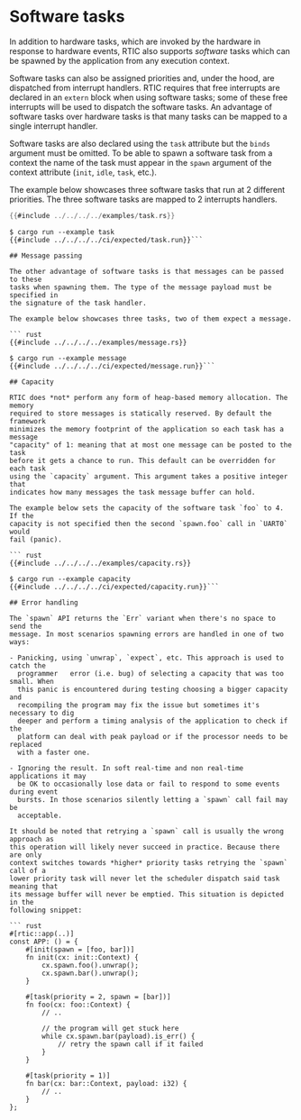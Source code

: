 # Software tasks

In addition to hardware tasks, which are invoked by the hardware in response to
hardware events, RTIC also supports *software* tasks which can be spawned by the
application from any execution context.

Software tasks can also be assigned priorities and, under the hood, are
dispatched from interrupt handlers. RTIC requires that free interrupts are
declared in an `extern` block when using software tasks; some of these free
interrupts will be used to dispatch the software tasks. An advantage of software
tasks over hardware tasks is that many tasks can be mapped to a single interrupt
handler.

Software tasks are also declared using the `task` attribute but the `binds`
argument must be omitted. To be able to spawn a software task from a context
the name of the task must appear in the `spawn` argument of the context
attribute (`init`, `idle`, `task`, etc.).

The example below showcases three software tasks that run at 2 different
priorities. The three software tasks are mapped to 2 interrupts handlers.

``` rust
{{#include ../../../../examples/task.rs}}
```

``` console
$ cargo run --example task
{{#include ../../../../ci/expected/task.run}}```

## Message passing

The other advantage of software tasks is that messages can be passed to these
tasks when spawning them. The type of the message payload must be specified in
the signature of the task handler.

The example below showcases three tasks, two of them expect a message.

``` rust
{{#include ../../../../examples/message.rs}}
```

``` console
$ cargo run --example message
{{#include ../../../../ci/expected/message.run}}```

## Capacity

RTIC does *not* perform any form of heap-based memory allocation. The memory
required to store messages is statically reserved. By default the framework
minimizes the memory footprint of the application so each task has a message
"capacity" of 1: meaning that at most one message can be posted to the task
before it gets a chance to run. This default can be overridden for each task
using the `capacity` argument. This argument takes a positive integer that
indicates how many messages the task message buffer can hold.

The example below sets the capacity of the software task `foo` to 4. If the
capacity is not specified then the second `spawn.foo` call in `UART0` would
fail (panic).

``` rust
{{#include ../../../../examples/capacity.rs}}
```

``` console
$ cargo run --example capacity
{{#include ../../../../ci/expected/capacity.run}}```

## Error handling

The `spawn` API returns the `Err` variant when there's no space to send the
message. In most scenarios spawning errors are handled in one of two ways:

- Panicking, using `unwrap`, `expect`, etc. This approach is used to catch the
  programmer   error (i.e. bug) of selecting a capacity that was too small. When
  this panic is encountered during testing choosing a bigger capacity and
  recompiling the program may fix the issue but sometimes it's necessary to dig
  deeper and perform a timing analysis of the application to check if the
  platform can deal with peak payload or if the processor needs to be replaced
  with a faster one.

- Ignoring the result. In soft real-time and non real-time applications it may
  be OK to occasionally lose data or fail to respond to some events during event
  bursts. In those scenarios silently letting a `spawn` call fail may be
  acceptable.

It should be noted that retrying a `spawn` call is usually the wrong approach as
this operation will likely never succeed in practice. Because there are only
context switches towards *higher* priority tasks retrying the `spawn` call of a
lower priority task will never let the scheduler dispatch said task meaning that
its message buffer will never be emptied. This situation is depicted in the
following snippet:

``` rust
#[rtic::app(..)]
const APP: () = {
    #[init(spawn = [foo, bar])]
    fn init(cx: init::Context) {
        cx.spawn.foo().unwrap();
        cx.spawn.bar().unwrap();
    }

    #[task(priority = 2, spawn = [bar])]
    fn foo(cx: foo::Context) {
        // ..

        // the program will get stuck here
        while cx.spawn.bar(payload).is_err() {
            // retry the spawn call if it failed
        }
    }

    #[task(priority = 1)]
    fn bar(cx: bar::Context, payload: i32) {
        // ..
    }
};
```

